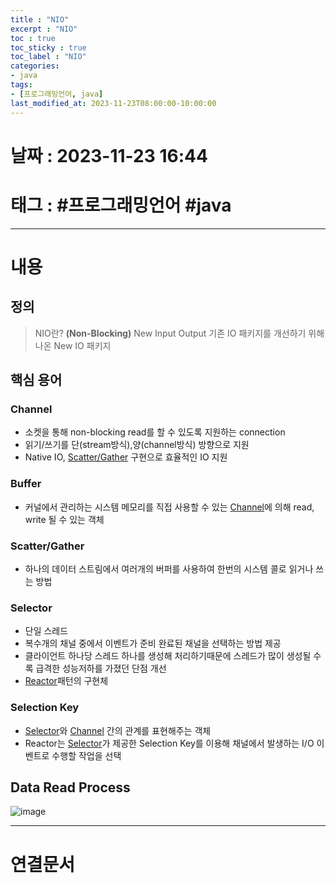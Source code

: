```yaml
---
title : "NIO"
excerpt : "NIO"
toc : true
toc_sticky : true
toc_label : "NIO"
categories:
- java
tags:
- [프로그래밍언어, java]
last_modified_at: 2023-11-23T08:00:00-10:00:00
---
```


# 날짜 : 2023-11-23 16:44

# 태그 : #프로그래밍언어 #java
---

# 내용

## 정의
> NIO란?
>**(Non-Blocking)** New Input Output
>기존 IO 패키지를 개선하기 위해 나온 New IO 패키지

## 핵심 용어

### Channel
- 소켓을 통해 non-blocking read를 할 수 있도록 지원하는 connection
- 읽기/쓰기를 단(stream방식),양(channel방식) 방향으로 지원
- Native IO, [Scatter/Gather](#Scatter/Gather) 구현으로 효율적인 IO 지원

### Buffer
- 커널에서 관리하는 시스템 메모리를 직접 사용할 수 있는 [Channel](#Channel)에 의해 read, write 될 수 있는 객체

### Scatter/Gather
- 하나의 데이터 스트림에서 여러개의 버퍼를 사용하여 한번의 시스템 콜로 읽거나 쓰는 방법

### Selector
- 단일 스레드
- 복수개의 채널 중에서 이벤트가 준비 완료된 채널을 선택하는 방법 제공
- 클라이언트 하나당 스레드 하나를 생성해 처리하기때문에 스레드가 많이 생성될 수록 급격한 성능저하를 가졌던 단점 개선
- [Reactor](../../DesignPattern/DesignPattern-Reactor)패턴의 구현체

### Selection Key
- [Selector](#Selector)와 [Channel](#Channel) 간의 관계를 표현해주는 객체
- Reactor는 [Selector](#Selector)가 제공한 Selection Key를 이용해 채널에서 발생하는 I/O 이벤트로 수행할 작업을 선택

## Data Read Process
![image](./../../assets/images/../../assets/Images/NIOReadProcess.png)

---

# 연결문서
